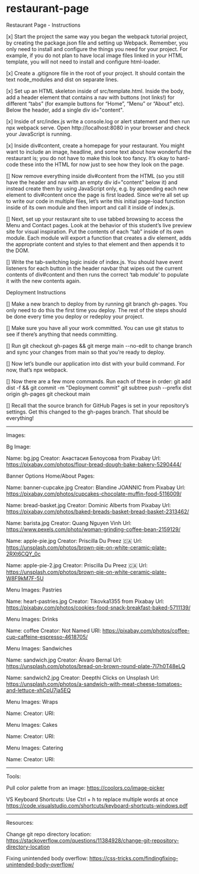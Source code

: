 # restaurant-page

Restaurant Page - Instructions

[x] Start the project the same way you began the webpack tutorial project, by creating the package.json file and setting up Webpack.
Remember, you only need to install and configure the things you need for your project. For example, if you do not plan to have local image files linked in your HTML template, you will not need to install and configure html-loader.

[x] Create a .gitignore file in the root of your project. It should contain the text node_modules and dist on separate lines.

[x] Set up an HTML skeleton inside of src/template.html. Inside the body, add a header element that contains a nav with buttons (not links!) for different “tabs” (for example buttons for “Home”, “Menu” or “About” etc). Below the header, add a single div id="content".

[x] Inside of src/index.js write a console.log or alert statement and then run npx webpack serve. Open http://localhost:8080 in your browser and check your JavaScript is running.

[x] Inside div#content, create a homepage for your restaurant. You might want to include an image, headline, and some text about how wonderful the restaurant is; you do not have to make this look too fancy. It’s okay to hard-code these into the HTML for now just to see how they look on the page.

[] Now remove everything inside div#content from the HTML (so you still have the header and nav with an empty div id="content" below it) and instead create them by using JavaScript only, e.g. by appending each new element to div#content once the page is first loaded. Since we’re all set up to write our code in multiple files, let’s write this initial page-load function inside of its own module and then import and call it inside of index.js.

[] Next, set up your restaurant site to use tabbed browsing to access the Menu and Contact pages. Look at the behavior of this student’s live preview site for visual inspiration.
Put the contents of each “tab” inside of its own module. Each module will export a function that creates a div element, adds the appropriate content and styles to that element and then appends it to the DOM.

[] Write the tab-switching logic inside of index.js. You should have event listeners for each button in the header navbar that wipes out the current contents of div#content and then runs the correct ‘tab module’ to populate it with the new contents again.

Deployment Instructions

[] Make a new branch to deploy from by running git branch gh-pages. You only need to do this the first time you deploy. The rest of the steps should be done every time you deploy or redeploy your project.

[] Make sure you have all your work committed. You can use git status to see if there’s anything that needs committing.

[] Run git checkout gh-pages && git merge main --no-edit to change branch and sync your changes from main so that you’re ready to deploy.

[] Now let’s bundle our application into dist with your build command. For now, that’s npx webpack.

[] Now there are a few more commands. Run each of these in order:
git add dist -f && git commit -m "Deployment commit"
git subtree push --prefix dist origin gh-pages
git checkout main

[] Recall that the source branch for GitHub Pages is set in your repository’s settings. Get this changed to the gh-pages branch. That should be everything!

__________________________________________________________

Images: 

Bg Image:

Name: bg.jpg
Creator: Анастасия Белоусова from Pixabay
Url: https://pixabay.com/photos/flour-bread-dough-bake-bakery-5290444/


Banner Options Home/About Pages: 

Name: banner-cupcake.jpg
Creator: Blandine JOANNIC from Pixabay
Url: https://pixabay.com/photos/cupcakes-chocolate-muffin-food-5116009/

Name: bread-basket.jpg
Creator: Dominic Alberts from Pixabay
Url: https://pixabay.com/photos/baked-breads-basket-bread-basket-2313462/

Name: barista.jpg
Creator: Quang Nguyen Vinh 
Url: https://www.pexels.com/photo/woman-grinding-coffee-bean-2159129/

Name: apple-pie.jpg
Creator: Priscilla Du Preez 🇨🇦
Url: https://unsplash.com/photos/brown-pie-on-white-ceramic-plate-2RXt6CQY_0c

Name: apple-pie-2.jpg
Creator: Priscilla Du Preez 🇨🇦
Url: https://unsplash.com/photos/brown-pie-on-white-ceramic-plate-W8F9kM7F-5U


Menu Images: Pastries

Name: heart-pastries.jpg
Creator: Tikovka1355 from Pixabay
Url: https://pixabay.com/photos/cookies-food-snack-breakfast-baked-5711139/


Menu Images: Drinks

Name: coffee
Creator: Not Named
URl: https://pixabay.com/photos/coffee-cup-caffeine-espresso-4618705/


Menu Images: Sandwiches

Name: sandwich.jpg
Creator: Álvaro Bernal
Url: https://unsplash.com/photos/bread-on-brown-round-plate-7I7h0T48eLQ

Name: sandwich2.jpg
Creator: Deepthi Clicks on Unsplash
Url: https://unsplash.com/photos/a-sandwich-with-meat-cheese-tomatoes-and-lettuce-xhCpU7ja5EQ


Menu Images: Wraps

Name:
Creator:
URl: 


Menu Images: Cakes

Name:
Creator:
URl: 


Menu Images: Catering

Name:
Creator:
URl: 


__________________________________________________________

Tools:

Pull color palette from an image: https://coolors.co/image-picker


VS Keyboard Shortcuts: 
Use Ctrl + h to replace multiple words at once
https://code.visualstudio.com/shortcuts/keyboard-shortcuts-windows.pdf


__________________________________________________________

Resources:

Change git repo directory location:
https://stackoverflow.com/questions/11384928/change-git-repository-directory-location

Fixing unintended body overflow: 
https://css-tricks.com/findingfixing-unintended-body-overflow/

